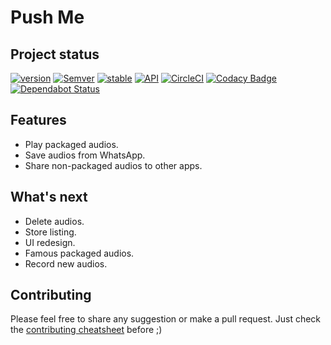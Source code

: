 # Push Me

## Project status
[![version](https://img.shields.io/badge/version-1.1.0-brightgreen.svg)]()
[![Semver](https://img.shields.io/badge/SemVer-v2.0.0-green.svg)](http://semver.org/spec/v2.0.0.html)
[![stable](https://img.shields.io/badge/stability-experimental-green.svg)](https://nodejs.org/api/documentation.html#documentation_stability_index)
[![API](https://img.shields.io/badge/API-18%2B-brightgreen.svg?style=flat)](https://android-arsenal.com/api?level=18)
[![CircleCI](https://circleci.com/gh/barriosnahuel/push-me.svg?style=svg)](https://circleci.com/gh/barriosnahuel/push-me)
[![Codacy Badge](https://api.codacy.com/project/badge/Grade/50c7ef07a05e47419c084c64dd460c9a)](https://www.codacy.com/app/barrios.nahuel/push-me?utm_source=github.com&amp;utm_medium=referral&amp;utm_content=barriosnahuel/push-me&amp;utm_campaign=Badge_Grade)
[![Dependabot Status](https://api.dependabot.com/badges/status?host=github&repo=barriosnahuel/push-me)](https://dependabot.com)

## Features
- Play packaged audios.
- Save audios from WhatsApp.
- Share non-packaged audios to other apps.

## What's next
- Delete audios.
- Store listing.
- UI redesign.
- Famous packaged audios.
- Record new audios.

## Contributing
Please feel free to share any suggestion or make a pull request. Just check the [contributing cheatsheet](CONTRIBUTING.md) before ;)